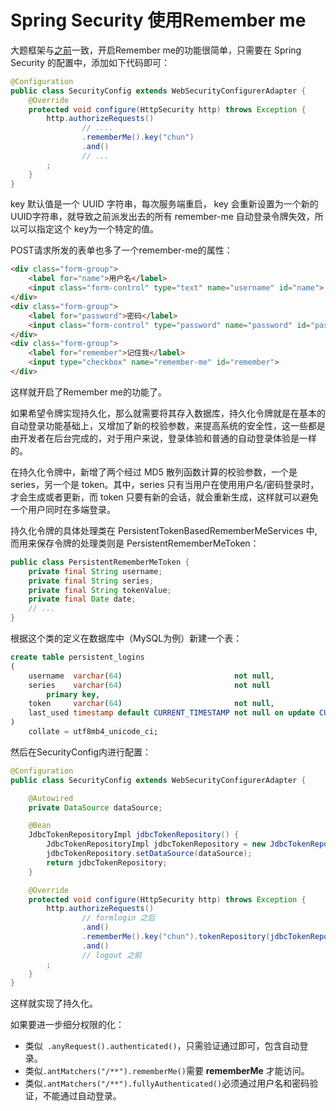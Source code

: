 # Spring Security 使用Remember me

大题框架与[之前](../spring-security-jpa)一致，开启Remember me的功能很简单，只需要在 Spring Security 的配置中，添加如下代码即可：

```java
@Configuration
public class SecurityConfig extends WebSecurityConfigurerAdapter {
    @Override
    protected void configure(HttpSecurity http) throws Exception {
        http.authorizeRequests()
            	// ....
                .rememberMe().key("chun")
                .and()
            	// ...
        ;
    }
}
```

key 默认值是一个 UUID 字符串，每次服务端重启， key 会重新设置为一个新的UUID字符串，就导致之前派发出去的所有 remember-me 自动登录令牌失效，所以可以指定这个 key为一个特定的值。

POST请求所发的表单也多了一个remember-me的属性：

```html
<div class="form-group">
    <label for="name">用户名</label>
    <input class="form-control" type="text" name="username" id="name">
</div>
<div class="form-group">
    <label for="password">密码</label>
    <input class="form-control" type="password" name="password" id="password">
</div>
<div class="form-group">
    <label for="remember">记住我</label>
    <input type="checkbox" name="remember-me" id="remember">
</div>
```

这样就开启了Remember me的功能了。

如果希望令牌实现持久化，那么就需要将其存入数据库，持久化令牌就是在基本的自动登录功能基础上，又增加了新的校验参数，来提高系统的安全性，这一些都是由开发者在后台完成的，对于用户来说，登录体验和普通的自动登录体验是一样的。

在持久化令牌中，新增了两个经过 MD5 散列函数计算的校验参数，一个是 series，另一个是 token。其中，series 只有当用户在使用用户名/密码登录时，才会生成或者更新，而 token 只要有新的会话，就会重新生成，这样就可以避免一个用户同时在多端登录。

持久化令牌的具体处理类在 PersistentTokenBasedRememberMeServices 中,而用来保存令牌的处理类则是 PersistentRememberMeToken：

```java
public class PersistentRememberMeToken {
    private final String username;
    private final String series;
    private final String tokenValue;
    private final Date date;
    // ...
}
```

根据这个类的定义在数据库中（MySQL为例）新建一个表：

```sql
create table persistent_logins
(
    username  varchar(64)                         not null,
    series    varchar(64)                         not null
        primary key,
    token     varchar(64)                         not null,
    last_used timestamp default CURRENT_TIMESTAMP not null on update CURRENT_TIMESTAMP
)
    collate = utf8mb4_unicode_ci;
```

然后在SecurityConfig内进行配置：

```java
@Configuration
public class SecurityConfig extends WebSecurityConfigurerAdapter {

    @Autowired
    private DataSource dataSource;

    @Bean
    JdbcTokenRepositoryImpl jdbcTokenRepository() {
        JdbcTokenRepositoryImpl jdbcTokenRepository = new JdbcTokenRepositoryImpl();
        jdbcTokenRepository.setDataSource(dataSource);
        return jdbcTokenRepository;
    }

    @Override
    protected void configure(HttpSecurity http) throws Exception {
        http.authorizeRequests()
            	// formlogin 之后
                .and()
                .rememberMe().key("chun").tokenRepository(jdbcTokenRepository())
                .and()
            	// logout 之前
        ;
    }
}
```

这样就实现了持久化。

如果要进一步细分权限的化：

* 类似` .anyRequest().authenticated()`，只需验证通过即可，包含自动登录。
* 类似`.antMatchers("/**").rememberMe()`需要 **rememberMe** 才能访问。
* 类似`.antMatchers("/**").fullyAuthenticated()`必须通过用户名和密码验证，不能通过自动登录。